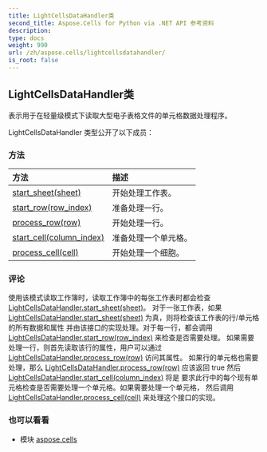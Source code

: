 ```yaml
---
title: LightCellsDataHandler类
second_title: Aspose.Cells for Python via .NET API 参考资料
description:
type: docs
weight: 990
url: /zh/aspose.cells/lightcellsdatahandler/
is_root: false
---
```

## LightCellsDataHandler类
表示用于在轻量级模式下读取大型电子表格文件的单元格数据处理程序。



LightCellsDataHandler 类型公开了以下成员：

### 方法
|方法|描述|
| :- | :- |
| [start_sheet(sheet)](/cells/python-net/zh/aspose.cells/lightcellsdatahandler/start_sheet/#Worksheet) |开始处理工作表。|
| [start_row(row_index)](/cells/python-net/zh/aspose.cells/lightcellsdatahandler/start_row/#int) |准备处理一行。|
| [process_row(row)](/cells/python-net/zh/aspose.cells/lightcellsdatahandler/process_row/#Row) |开始处理一行。|
| [start_cell(column_index)](/cells/python-net/zh/aspose.cells/lightcellsdatahandler/start_cell/#int) |准备处理一个单元格。|
| [process_cell(cell)](/cells/python-net/zh/aspose.cells/lightcellsdatahandler/process_cell/#Cell) |开始处理一个细胞。|



### 评论

使用该模式读取工作簿时，读取工作簿中的每张工作表时都会检查[LightCellsDataHandler.start_sheet(sheet)](/cells/python-net/zh/aspose.cells/lightcellsdatahandler/start_sheet)。
对于一张工作表，如果 [LightCellsDataHandler.start_sheet(sheet)](/cells/python-net/zh/aspose.cells/lightcellsdatahandler/start_sheet) 为真，则将检查该工作表的行/单元格的所有数据和属性
并由该接口的实现处理。对于每一行，都会调用 [LightCellsDataHandler.start_row(row_index)](/cells/python-net/zh/aspose.cells/lightcellsdatahandler/start_row) 来检查是否需要处理。
如果需要处理一行，则首先读取该行的属性，用户可以通过 [LightCellsDataHandler.process_row(row)](/cells/python-net/zh/aspose.cells/lightcellsdatahandler/process_row) 访问其属性。
如果行的单元格也需要处理，那么 [LightCellsDataHandler.process_row(row)](/cells/python-net/zh/aspose.cells/lightcellsdatahandler/process_row) 应该返回 true 然后 [LightCellsDataHandler.start_cell(column_index)](/cells/python-net/zh/aspose.cells/lightcellsdatahandler/start_cell) 将是
要求此行中的每个现有单元格检查是否需要处理一个单元格。如果需要处理一个单元格，
然后调用 [LightCellsDataHandler.process_cell(cell)](/cells/python-net/zh/aspose.cells/lightcellsdatahandler/process_cell) 来处理这个接口的实现。

### 也可以看看
* 模块 [aspose.cells](..)
